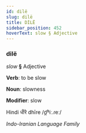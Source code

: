 ```yaml
---
id: dilë
slug: dilë
title: DİLË
sidebar_position: 452
hoverText: slow § Adjective
---
```


### dilë

*slow* **§** Adjective

**Verb**: to be slow

**Noun**: slowness

**Modifier**: slow

Hindi धीरे dhīre /d̪ʱiː.ɾeː/

*Indo-Iranian Language Family*